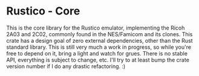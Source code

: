 # Rustico - Core

This is the core library for the Rustico emulator, implementing the Ricoh 2A03 and 2C02, commonly found in the NES/Famicom and its clones. This crate has a design goal of zero external dependencies, other than the Rust standard library. This is still very much a work in progress, so while you're free to depend on it, bring a light and watch for grues. There is no stable API, everything is subject to change, etc. I'll try to at least bump the crate version number if I do any drastic refactoring. :)
